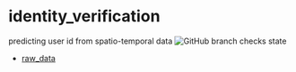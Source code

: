 # identity_verification
predicting user id from spatio-temporal data
![GitHub branch checks state](https://img.shields.io/github/checks-status/BigDataFred/identity_verification/main)

* [raw_data](raw_data)

